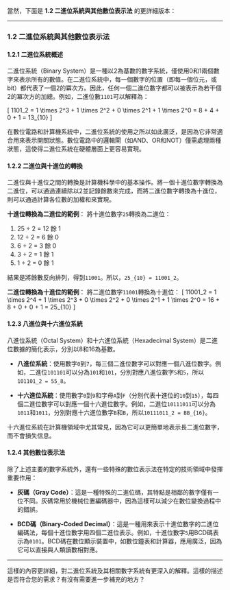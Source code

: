 當然，下面是 **1.2 二進位系統與其他數位表示法** 的更詳細版本：

---

### 1.2 二進位系統與其他數位表示法

#### 1.2.1 二進位系統概述

二進位系統（Binary System）是一種以2為基數的數字系統，僅使用0和1兩個數字來表示所有的數值。在二進位系統中，每一個數字的位置（即每一個位元，或bit）都代表了一個2的冪次方。因此，任何一個二進位數字都可以被表示為若干個2的冪次方的加總。例如，二進位數`1101`可以解釋為：

\[
1101_2 = 1 \times 2^3 + 1 \times 2^2 + 0 \times 2^1 + 1 \times 2^0 = 8 + 4 + 0 + 1 = 13_{10}
\]

在數位電路和計算機系統中，二進位系統的使用之所以如此廣泛，是因為它非常適合用來表示開關狀態。數位電路中的邏輯閘（如AND、OR和NOT）僅需處理兩種狀態，這使得二進位系統在硬體層面上更容易實現。

#### 1.2.2 二進位與十進位的轉換

二進位與十進位之間的轉換是計算機科學中的基本操作。將一個十進位數字轉換為二進位，可以通過連續除以2並記錄餘數來完成，而將二進位數字轉換為十進位，則可以通過計算各位數的加權和來實現。

**十進位轉換為二進位的範例**：
將十進位數字`25`轉換為二進位：
1. 25 ÷ 2 = 12 餘 1
2. 12 ÷ 2 = 6 餘 0
3. 6 ÷ 2 = 3 餘 0
4. 3 ÷ 2 = 1 餘 1
5. 1 ÷ 2 = 0 餘 1

結果是將餘數反向排列，得到`11001`。所以，`25_{10} = 11001_2`。

**二進位轉換為十進位的範例**：
將二進位數字`11001`轉換為十進位：
\[
11001_2 = 1 \times 2^4 + 1 \times 2^3 + 0 \times 2^2 + 0 \times 2^1 + 1 \times 2^0 = 16 + 8 + 0 + 0 + 1 = 25_{10}
\]

#### 1.2.3 八進位與十六進位系統

八進位系統（Octal System）和十六進位系統（Hexadecimal System）是二進位數據的簡化表示，分別以8和16為基數。

- **八進位系統**：使用數字`0`到`7`，每三個二進位數字可以對應一個八進位數字。例如，二進位`101101`可以分為`101`和`101`，分別對應八進位數字`5`和`5`，所以`101101_2 = 55_8`。

- **十六進位系統**：使用數字`0`到`9`和字母`A`到`F`（分別代表十進位的`10`到`15`），每四個二進位數字可以對應一個十六進位數字。例如，二進位`10111011`可以分為`1011`和`1011`，分別對應十六進位數字`B`和`B`，所以`10111011_2 = BB_{16}`。

十六進位系統在計算機領域中尤其常見，因為它可以更簡單地表示長二進位數字，而不會損失信息。

#### 1.2.4 其他數位表示法

除了上述主要的數字系統外，還有一些特殊的數位表示法在特定的技術領域中發揮重要作用：

- **灰碼（Gray Code）**：這是一種特殊的二進位碼，其特點是相鄰的數字僅有一位不同。灰碼常用於機械位置編碼器中，因為這樣可以減少在數位變換過程中的錯誤。

- **BCD碼（Binary-Coded Decimal）**：這是一種用來表示十進位數字的二進位編碼法，每個十進位數字用四個二進位表示。例如，十進位數字`5`用BCD碼表示為`0101`。BCD碼在數位顯示裝置中，如數位鐘表和計算器，應用廣泛，因為它可以直接與人類讀數相對應。

---

這樣的內容更詳細，對二進位系統及其相關數字系統有更深入的解釋。這樣的描述是否符合您的需求？有沒有需要進一步補充的地方？